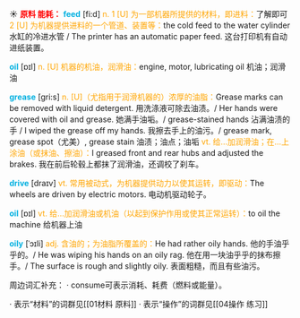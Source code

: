 ☀ <font color="red">**原料 能耗：**</font>
<font color="sky blue">**feed**</font> [fi:d] 
<font color="orange">n. 1 [U] 为一部机器所提供的材料，即进料：</font>了解即可 <font color="orange">2 [U] 为机器提供进料的一个管道、装置等：</font>the cold feed to the water cylinder 水缸的冷进水管 / The printer has an automatic paper feed. 这台打印机有自动进纸装置。

<font color="sky blue">**oil**</font> [ɒɪl] 
<font color="orange">n. [U] 机器的机油，润滑油：</font>engine, motor, lubricating oil 机油；润滑油
           
<font color="sky blue">**grease**</font> [gri:s]
<font color="orange">n. [U]（尤指用于润滑机器的）浓厚的油脂：</font>Grease marks can be removed with liquid detergent. 用洗涤液可除去油渍。/ Her hands were covered with oil and grease. 她满手油垢。/ grease-stained hands 沾满油渍的手 / I wiped the grease off my hands. 我擦去手上的油污。/ grease mark, grease spot（尤美）, grease stain 油渍；油点；油垢 <font color="orange">vt. 给…加润滑油；在…上涂油（或抹油、擦油）：</font>I greased front and rear hubs and adjusted the brakes. 我在前后轮毂上都抹了润滑油，还调校了刹车。
           
<font color="sky blue">**drive**</font> [draɪv] 
<font color="orange">vt. 常用被动式，为机器提供动力以使其运转，即驱动：</font>The wheels are driven by electric motors. 电动机驱动轮子。

<font color="sky blue">**oil**</font> [ɒɪl] 
<font color="orange">vt. 给…加润滑油或机油（以起到保护作用或使其正常运转）：</font>to oil the machine 给机器上油
           
<font color="sky blue">**oily**</font> [ˈɔɪli]
<font color="orange">adj. 含油的；为油脂所覆盖的：</font>He had rather oily hands. 他的手油乎乎的。/ He was wiping his hands on an oily rag. 他在用一块油乎乎的抹布擦手。/ The surface is rough and slightly oily. 表面粗糙，而且有些油污。

周边词汇补充：
· consume可表示消耗、耗费（燃料或能量）。

· 表示“材料”的词群见[[01材料 原料]]
· 表示“操作”的词群见[[04操作 练习]]
